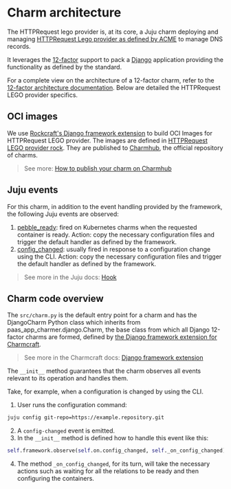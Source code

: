 # Charm architecture

The HTTPRequest lego provider is, at its core, a Juju charm deploying and managing [HTTPRequest Lego provider as defined by ACME](https://go-acme.github.io/lego/dns/httpreq/) to manage DNS records.

It leverages the [12-factor](https://canonical-12-factor-app-support.readthedocs-hosted.com/en/latest/) support to pack a [Django](https://www.djangoproject.com/) application providing the functionality as defined by the standard.

For a complete view on the architecture of a 12-factor charm, refer to the [12-factor architecture documentation](https://canonical-12-factor-app-support.readthedocs-hosted.com/en/latest/explanation/charm-architecture/). Below are detailed the HTTPRequest LEGO provider specifics.

## OCI images

We use [Rockcraft's Django framework extension](https://documentation.ubuntu.com/rockcraft/en/stable/reference/extensions/django-framework.html) to build OCI Images for HTTPRequest LEGO provider. 
The images are defined in [HTTPRequest LEGO provider rock](https://github.com/canonical/httprequest-lego-provider/blob/main/rockcraft.yaml).
They are published to [Charmhub](https://charmhub.io/), the official repository of charms.

> See more: [How to publish your charm on Charmhub](https://juju.is/docs/sdk/publishing)

 
## Juju events

For this charm, in addition to the event handling provided by the framework, the following Juju events are observed:

1. [pebble_ready](https://canonical-juju.readthedocs-hosted.com/en/latest/user/reference/hook/#container-pebble-ready): fired on Kubernetes charms when the requested container is ready. Action: copy the necessary configuration files and trigger the default handler as defined by the framework.
2. [config_changed](https://canonical-juju.readthedocs-hosted.com/en/latest/user/reference/hook/#config-changed):  usually fired in response to a configuration change using the CLI. Action: copy the necessary configuration files and trigger the default handler as defined by the framework.

> See more in the Juju docs: [Hook](https://juju.is/docs/sdk/event)

## Charm code overview

The `src/charm.py` is the default entry point for a charm and has the DjangoCharm Python class which inherits from paas_app_charmer.django.Charm, the base class 
from which all Django 12-factor charms are formed, defined by [the Django framework extension for Charmcraft](https://documentation.ubuntu.com/rockcraft/en/stable/reference/extensions/django-framework.html).

> See more in the Charmcraft docs: [Django framework extension](https://canonical-charmcraft.readthedocs-hosted.com/en/stable/reference/extensions/django-framework-extension/)

The `__init__` method guarantees that the charm observes all events relevant to its operation and handles them.

Take, for example, when a configuration is changed by using the CLI.

1. User runs the configuration command:
```bash
juju config git-repo=https://example.repository.git
```
2. A `config-changed` event is emitted.
3. In the `__init__` method is defined how to handle this event like this:
```python
self.framework.observe(self.on.config_changed, self._on_config_changed)
```
4. The method `_on_config_changed`, for its turn, will take the necessary actions such as waiting for all the relations to be ready and then configuring the containers.
